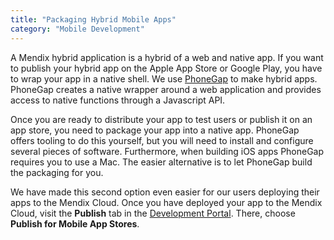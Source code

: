 ```yaml
---
title: "Packaging Hybrid Mobile Apps"
category: "Mobile Development"
---
```


A Mendix hybrid application is a hybrid of a web and native app. If you want to publish your hybrid app on the Apple App Store or Google Play, you have to wrap your app in a native shell. We use [PhoneGap](http://phonegap.com/) to make hybrid apps. PhoneGap creates a native wrapper around a web application and provides access to native functions through a Javascript API. 

Once you are ready to distribute your app to test users or publish it on an app store, you need to package your app into a native app. PhoneGap offers tooling to do this yourself, but you will need to install and configure several pieces of software. Furthermore, when building iOS apps PhoneGap requires you to use a Mac. The easier alternative is to let PhoneGap build the packaging for you.  

We have made this second option even easier for our users deploying their apps to the Mendix Cloud. Once you have deployed your app to the Mendix Cloud, visit the **Publish** tab in the [Development Portal](https://sprintr.home.mendix.com/). There, choose **Publish for Mobile App Stores**.
